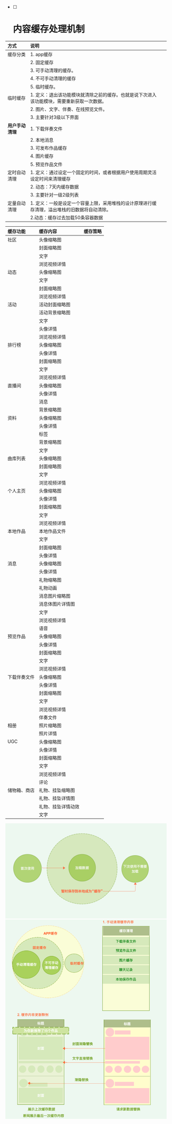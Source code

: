 * [ ] # 内容缓存处理机制

| 方式 | 说明 |  |
| :--- | :--- | :--- |
| 缓存分类 | 1. app缓存 |  |
|  | 2. 固定缓存 |  |
|  | 3. 可手动清理的缓存。 |  |
|  | 4. 不可手动清理的缓存 |  |
|  | 5. 临时缓存。 |  |
| 临时缓存 | 1. 定义：退出该功能模块就清除之前的缓存。也就是说下次进入该功能模块，需要重新获取一次数据。 |  |
|  | 2. 图片、文字、伴奏、在线预览文件。 |  |
|  | 3. 主要针对3级以下界面 |  |
| **用户手动清理** | 1. 下载伴奏文件 |  |
|  | 2. 本地消息 |  |
|  | 3. 可发布作品缓存 |  |
|  | 4. 图片缓存 |  |
|  | 5. 预览作品文件 |  |
| 定时自动清理 | 1. 定义：通过设定一个固定的时间，或者根据用户使用周期灵活设定时间来清理缓存 |  |
|  | 2.  动态：7天内缓存数据 |  |
|  | 3. 主要针对一级2级列表 |  |
| 定量自动清理 | 1. 定义：一般是设定一个容量上限，采用堆栈的设计原理进行缓存清理，溢出堆栈的旧数据将自动清除。 |  |
|  | 2.动态：缓存过去加载50条容器数据 |  |

| 缓存功能 | 缓存内容 | 缓存策略 |
| :--- | :--- | :--- |
| 社区 | 头像缩略图 |  |
|  | 封面缩略图 |  |
|  | 文字 |  |
|  | 浏览视频详情 |  |
| 动态 | 头像缩略图 |  |
|  | 文字 |  |
|  | 封面缩略图 |  |
|  | 浏览视频详情 |  |
| 活动 | 活动封面缩略图 |  |
|  | 活动背景缩略图 |  |
|  | 文字 |  |
|  | 头像详情 |  |
|  | 浏览视频详情 |  |
| 排行榜 | 头像缩略图 |  |
|  | 头像详情 |  |
|  | 封面缩略图 |  |
|  | 文字 |  |
|  | 浏览视频详情 |  |
| 直播间 | 头像缩略图 |  |
|  | 头像详情 |  |
|  | 消息 |  |
|  | 背景缩略图 |  |
| 资料 | 头像缩略图 |  |
|  | 头像详情 |  |
|  | 标签 |  |
|  | 背景缩略图 |  |
|  | 文字 |  |
| 曲库列表 | 头像缩略图 |  |
|  | 封面缩略图 |  |
|  | 文字 |  |
|  | 浏览视频详情 |  |
| 个人主页 | 头像缩略图 |  |
|  | 头像详情 |  |
|  | 封面缩略图 |  |
|  | 文字 |  |
|  | 浏览视频详情 |  |
| 本地作品 | 本地作品文件 |  |
|  | 文字 |  |
|  | 封面缩略图 |  |
|  | 头像详情 |  |
| 消息 | 头像缩略图 |  |
|  | 头像详情 |  |
|  | 礼物缩略图 |  |
|  | 礼物动画 |  |
|  | 消息图片缩略图 |  |
|  | 消息体图片详情图 |  |
|  | 文字 |  |
|  | 浏览视频详情 |  |
|  | 语音 |  |
| 预览作品 | 头像缩略图 |  |
|  | 头像详情 |  |
|  | 封面缩略图 |  |
|  | 文字 |  |
|  | 浏览视频详情 |  |
| 下载伴奏文件 | 头像缩略图 |  |
|  | 头像详情 |  |
|  | 封面缩略图 |  |
|  | 文字 |  |
|  | 浏览视频详情 |  |
|  | 伴奏文件 |  |
| 相册 | 照片缩略图 |  |
|  | 照片详情 |  |
| UGC | 头像缩略图 |  |
|  | 头像详情 |  |
|  | 封面缩略图 |  |
|  | 文字 |  |
|  | 浏览视频详情 |  |
|  | 评论 |  |
| 储物箱、商店 | 礼物、挂坠缩略图 |  |
|  | 礼物、挂坠详情图 |  |
|  | 礼物、挂坠详情动效 |  |
|  | 文字 |  |

![](/assets/内容缓存1.png)![](/assets/内容缓存2.png)



